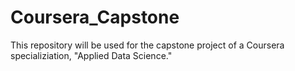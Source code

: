 # Coursera_Capstone
This repository will be used for the capstone project of a Coursera specializiation, "Applied Data Science."
